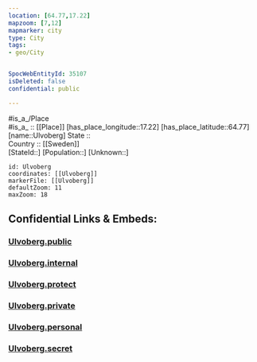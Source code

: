 ```yaml
---
location: [64.77,17.22] 
mapzoom: [7,12] 
mapmarker: city 
type: City
tags:
- geo/City


SpocWebEntityId: 35107
isDeleted: false
confidential: public

---
```

#is_a_/Place  
#is_a_ :: [[Place]] 
[has_place_longitude::17.22] 
[has_place_latitude::64.77] 
[name::Ulvoberg] 
State ::  
Country :: [[Sweden]]  
[StateId::] 
[Population::] 
[Unknown::] 


```leaflet
id: Ulvoberg
coordinates: [[Ulvoberg]] 
markerFile: [[Ulvoberg]] 
defaultZoom: 11 
maxZoom: 18
```


## Confidential Links & Embeds: 

### [Ulvoberg.public](/_public/\Earth\Continent\Europe\Europe~North\Sweden\Provinces~Sweden\Västerbotten\CityUlvoberg.public.md) 

### [Ulvoberg.internal](/_internal/\Earth\Continent\Europe\Europe~North\Sweden\Provinces~Sweden\Västerbotten\CityUlvoberg.internal.md) 

### [Ulvoberg.protect](/_protect/\Earth\Continent\Europe\Europe~North\Sweden\Provinces~Sweden\Västerbotten\CityUlvoberg.protect.md) 

### [Ulvoberg.private](/_private/\Earth\Continent\Europe\Europe~North\Sweden\Provinces~Sweden\Västerbotten\CityUlvoberg.private.md) 

### [Ulvoberg.personal](/_personal/\Earth\Continent\Europe\Europe~North\Sweden\Provinces~Sweden\Västerbotten\CityUlvoberg.personal.md) 

### [Ulvoberg.secret](/_secret/\Earth\Continent\Europe\Europe~North\Sweden\Provinces~Sweden\Västerbotten\CityUlvoberg.secret.md)

